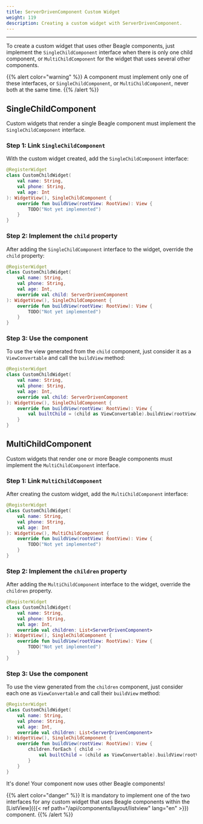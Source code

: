 ```yaml
---
title: ServerDrivenComponent Custom Widget
weight: 119
description: Creating a custom widget with ServerDrivenComponent.
---
```


---

To create a custom widget that uses other Beagle components, just implement the `SingleChildComponent` interface when there is only one child component, or `MultiChildComponent` for the widget that uses several other components.

{{% alert color="warning" %}}
A component must implement only one of these interfaces, or `SingleChildComponent`, or `MultiChildComponent`, never both at the same time.
{{% /alert %}}

## SingleChildComponent

Custom widgets that render a single Beagle component must implement the `SingleChildComponent` interface.

### Step 1: Link `SingleChildComponent`

With the custom widget created, add the `SingleChildComponent` interface:

```kotlin
@RegisterWidget
class CustomChildWidget(
    val name: String,
    val phone: String,
    val age: Int
): WidgetView(), SingleChildComponent {
    override fun buildView(rootView: RootView): View {
        TODO("Not yet implemented")
    }
}
```

### Step 2: Implement the `child` property

After adding the `SingleChildComponent` interface to the widget, override the `child` property:

```kotlin
@RegisterWidget
class CustomChildWidget(
    val name: String,
    val phone: String,
    val age: Int,
    override val child: ServerDrivenComponent
): WidgetView(), SingleChildComponent {
    override fun buildView(rootView: RootView): View {
        TODO("Not yet implemented")
    }
}
```

### Step 3: Use the component

To use the view generated from the `child` component, just consider it as a `ViewConvertable` and call the `buildView` method:

```kotlin
@RegisterWidget
class CustomChildWidget(
    val name: String,
    val phone: String,
    val age: Int,
    override val child: ServerDrivenComponent
): WidgetView(), SingleChildComponent {
    override fun buildView(rootView: RootView): View {
        val builtChild = (child as ViewConvertable).buildView(rootView)
    }
}
```

## MultiChildComponent

Custom widgets that render one or more Beagle components must implement the `MultiChildComponent` interface.

### Step 1: Link `MultiChildComponent`

After creating the custom widget, add the `MultiChildComponent` interface:

```kotlin
@RegisterWidget
class CustomChildWidget(
    val name: String,
    val phone: String,
    val age: Int
): WidgetView(), MultiChildComponent {
    override fun buildView(rootView: RootView): View {
        TODO("Not yet implemented")
    }
}
```

### Step 2: Implement the `children` property

After adding the `MultiChildComponent` interface to the widget, override the `children` property.

```kotlin
@RegisterWidget
class CustomChildWidget(
    val name: String,
    val phone: String,
    val age: Int,
    override val children: List<ServerDrivenComponent>
): WidgetView(), SingleChildComponent {
    override fun buildView(rootView: RootView): View {
        TODO("Not yet implemented")
    }
}
```

### Step 3: Use the component

To use the view generated from the `children` component, just consider each one as `ViewConvertable` and call their `buildView` method:

```kotlin
@RegisterWidget
class CustomChildWidget(
    val name: String,
    val phone: String,
    val age: Int,
    override val children: List<ServerDrivenComponent>
): WidgetView(), SingleChildComponent {
    override fun buildView(rootView: RootView): View {
        children.forEach { child ->
            val builtChild = (child as ViewConvertable).buildView(rootView)
        }
    }
}
```

It's done! Your component now uses other Beagle components!

{{% alert color="danger" %}}
It is mandatory to implement one of the two interfaces for any custom widget that uses Beagle components within the [ListView]({{< ref path="/api/components/layout/listview" lang="en" >}}) component.
{{% /alert %}}
